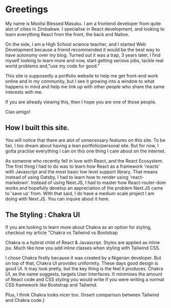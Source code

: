 # Greetings

My name is Mxolisi Blessed Masuku. I am a frontend developer from quite alot of cities in Zimbabwe. I specialise in React development, and looking to learn everything React from the front, the back and Native. 

On the side, I am a High School science teacher, and I started Web Development because a friend recommended it would be the best way to have autonomy over my blog. Turned out it was a trap, 3 years later, I find myself looking to learn more and now, start getting serious jobs, tackle real world problems and,"use my code for good."

This site is supposedly a portfolio website to help me get front-end work online and in my community, but I see it growing into a window to what happens in mind and help me link up with other people who share the same interests with me. 

If you are already viewing this, then I hope you are one of those people. 

Ciao amigo!


## How I built this site.

You will notice that there are alot of unnecessary features on this site. To be fair, I too dream about having a lean portfolio/personal site. But for now, I gotta practise everything I can on this one thing I care about on the internet.

As someone who recently fell in love with React, and the React Ecosystem. The first thing I had to do was to learn how React as a framework 'reacts' with Javascript and the most basic low level support library. That means instead of using Gatsby, I had to learn how to render using 'react-markdown'. Instead of using Next.JS, I had to master how React-router-dom works and hopefully develop an appreciation of the problem Next.JS came to 'save us' from. With that said, I do have a medium scale project I am doing with Next.JS. You can inquire about it here.

## The Styling : Chakra UI

If you are looking to learn more about Chakra as an option for styling, checkout my article "Chakra vs Tailwind vs Bootstrap 

Chakra is a hybrid child of React & Javascript. Styles are applied as inline jsx. Much like how you add inline classes when styling with Tailwind CSS.

I chose Chakra firstly because it was created by a Nigerian developer. But on top of that, Chakra UI provides uniformity. These days good design is good UI. It may look pretty, but the key thing is the feel it produces. Chakra UI, as the name suggests, targets User Interfaces. It minimises the amount of React code and CSS styling you would write if you were writing a normal CSS framework like Bootstrap and Tailwind.

Plus, I think Chakra looks nicer too. {Insert comparison between Tailwind and Chakra code.}

## 

